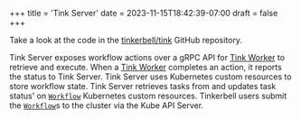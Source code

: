 +++
title = 'Tink Server'
date = 2023-11-15T18:42:39-07:00
draft = false
+++

Take a look at the code in the [tinkerbell/tink] GitHub repository.

Tink Server exposes workflow actions over a gRPC API for [Tink Worker] to retrieve and execute. When a [Tink Worker] completes an action, it reports the status to Tink Server.
Tink Server uses Kubernetes custom resources to store workflow state.
Tink Server retrieves tasks from and updates task status' on [`Workflow`][workflow] Kubernetes custom resources. Tinkerbell users submit the [`Workflow`][workflow]s to the cluster via the Kube API Server.

[tinkerbell/tink]: https://github.com/tinkerbell/tink/tree/main/cmd/tink-server
[tink worker]: /docs/services/tink-worker
[workflow]: https://github.com/tinkerbell/tink/blob/main/pkg/apis/core/v1alpha1/workflow_types.go
[template]: https://github.com/tinkerbell/tink/blob/main/pkg/apis/core/v1alpha1/template_types.go